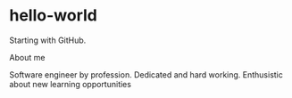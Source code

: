# hello-world
Starting with GitHub. 

About me

Software engineer by profession. Dedicated and hard working. Enthusistic about new learning opportunities
